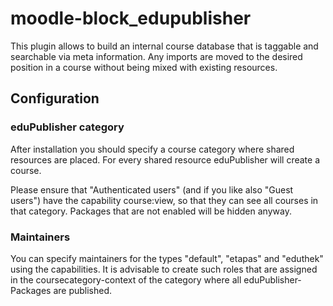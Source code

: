 # moodle-block_edupublisher
This plugin allows to build an internal course database that is taggable and searchable via meta information. Any imports are moved to the desired position in a course without being mixed with existing resources.


## Configuration

### eduPublisher category

After installation you should specify a course category where shared resources are placed. For every shared resource eduPublisher will create a course.

Please ensure that "Authenticated users" (and if you like also "Guest users") have the capability course:view, so that they can see all courses in that category. Packages that are not enabled will be hidden anyway.

### Maintainers

You can specify maintainers for the types "default", "etapas" and "eduthek" using the capabilities. It is advisable to create such roles that are assigned in the coursecategory-context of the category where all eduPublisher-Packages are published.
